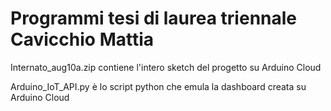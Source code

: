 # Programmi tesi di laurea triennale Cavicchio Mattia

Internato_aug10a.zip contiene l'intero sketch del progetto su Arduino Cloud

Arduino_IoT_API.py è lo script python che emula la dashboard creata su Arduino Cloud
